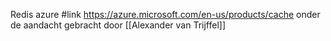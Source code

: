 Redis azure #link https://azure.microsoft.com/en-us/products/cache onder de aandacht gebracht door [[Alexander van Trijffel]]

